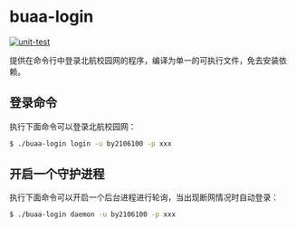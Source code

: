 # buaa-login

[![unit-test](https://github.com/wangjq4214/buaa-login/actions/workflows/test.yml/badge.svg)](https://github.com/wangjq4214/buaa-login/actions/workflows/test.yml)

提供在命令行中登录北航校园网的程序，编译为单一的可执行文件，免去安装依赖。

## 登录命令

执行下面命令可以登录北航校园网：

```bash
$ ./buaa-login login -u by2106100 -p xxx
```

## 开启一个守护进程

执行下面命令可以开启一个后台进程进行轮询，当出现断网情况时自动登录：

```bash
$ ./buaa-login daemon -u by2106100 -p xxx
```

